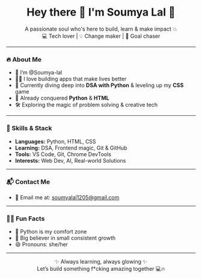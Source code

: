 <h1 align="center">Hey there 👋 I'm Soumya Lal 🐣</h1>

<p align="center">
  A passionate soul who's here to build, learn & make impact 💥<br>
  💻 Tech lover | 💡 Change maker | 🎯 Goal chaser
</p>

---

### 🔥 About Me
- 💫 I’m @Soumya-lal
- 👩‍💻 I love building apps that make lives better
- 🌱 Currently diving deep into **DSA with Python** & leveling up my **CSS** game
- 🧠 Already conquered **Python** & **HTML** 
- 🛠️ Exploring the magic of problem solving & creative tech

---

### 💼 Skills & Stack
- **Languages:** Python, HTML, CSS  
- **Learning:** DSA, Frontend magic, Git & GitHub  
- **Tools:** VS Code, Git, Chrome DevTools  
- **Interests:** Web Dev, AI, Real-world Solutions

---

### 📬 Contact Me
- 📧 Email me at: [soumyalal1205@gmail.com](mailto:soumyalal1205@gmail.com)  

---

### 💁‍♀️ Fun Facts
- 🐍 Python is my comfort zone
- 🎯 Big believer in small consistent growth
- 😄 Pronouns: she/her

---

<p align="center">
  ✨ Always learning, always glowing ✨ <br>
  Let’s build something f*cking amazing together 💻🔥
</p>



<!---
Soumya-lal/Soumya-lal is a ✨ special ✨ repository because its `README.md` (this file) appears on your GitHub profile.
You can click the Preview link to take a look at your changes.
--->
